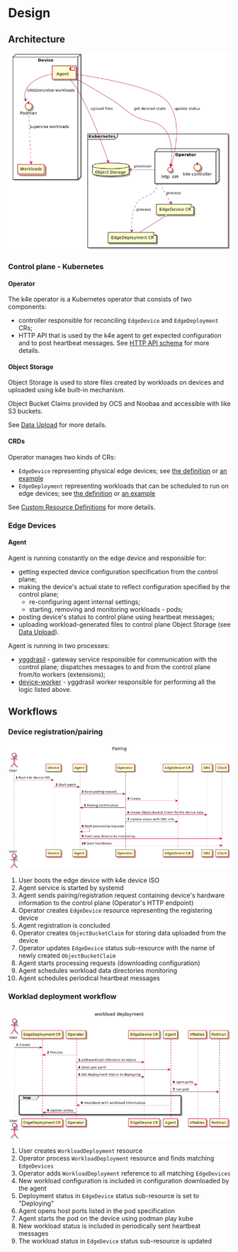 # Design

## Architecture

![](architecture.png)

### Control plane - Kubernetes

#### Operator

The k4e operator is a Kubernetes operator that consists of two components:
 - controller responsible for reconciling `EdgeDevice` and `EdgeDeployment` CRs;
 - HTTP API that is used by the k4e agent to get expected configuration and to post heartbeat messages. See [HTTP API schema](http-api.md) for more details.

#### Object Storage

Object Storage is used to store files created by workloads on devices and uploaded using k4e built-in mechanism.

Object Bucket Claims provided by OCS and Noobaa and accessible with like S3 buckets. 

See [Data Upload](data-upload.md) for more details.

#### CRDs

Operator manages two kinds of CRs: 
 - `EdgeDevice` representing physical edge devices; see [the definition](../../config/crd/bases/management.k4e.io_edgedevices.yaml) or [an example](../../config/samples/management_v1alpha1_edgedevice.yaml)
 - `EdgeDeployment` representing workloads that can be scheduled to run on edge devices; see [the definition](../../config/crd/bases/management.k4e.io_edgedeployments.yaml) or [an example](../../config/samples/management_v1alpha1_edgedeployment.yaml)

See [Custom Resource Definitions](crds.md) for more details.


### Edge Devices

#### Agent

Agent is running constantly on the edge device and responsible for:
 - getting expected device configuration specification from the control plane;
 - making the device's actual state to reflect configuration specified by the control plane;
   - re-configuring agent internal settings;
   - starting, removing and monitoring workloads - pods; 
 - posting device's status to control plane using heartbeat messages;
 - uploading workload-generated files to control plane Object Storage (see [Data Upload](data-upload.md)).

Agent is running in two processes:
 - [yggdrasil](https://github.com/jakub-dzon/yggdrasil/) - gateway service responsible for communication with the control plane; dispatches messages to and from the control plane from/to workers (extensions);
 - [device-worker](https://github.com/jakub-dzon/k4e-device-worker) - yggdrasil worker responsible for performing all the logic listed above.


## Workflows

### Device registration/pairing

![](pairing.png)

 1. User boots the edge device with k4e device ISO
 2. Agent service is started by systemd
 3. Agent sends pairing/registration request containing device's hardware information to the control plane (Operator's HTTP endpoint) 
 4. Operator creates `EdgeDevice` resource representing the registering device
 5. Agent registration is concluded
 6. Operator creates `ObjectBucketClaim` for storing data uploaded from the device
 7. Operator updates `EdgeDevice` status sub-resource with the name of newly created `ObjectBucketClaim`
 8. Agent starts processing requests (downloading configuration)
 9. Agent schedules workload data directories monitoring
 10. Agent schedules periodical heartbeat messages

### Worklad deployment workflow

![](workload_deployment.png)

 1. User creates `WorkloadDeployment` resource
 2. Operator process `WorkloadDeployment` resource and finds matching `EdgeDevices`
 3. Operator adds `WorkloadDeployment` reference to all matching `EdgeDevices`
 4. New workload configuration is included in configuration downloaded by the agent
 5. Deployment status in `EdgeDevice` status sub-resource is set to "Deploying"
 6. Agent opens host ports listed in the pod specification
 7. Agent starts the pod on the device using podman play kube
 8. New workload status is included in periodically sent heartbeat messages
 9. The workload status in `EdgeDevice` status sub-resource is updated